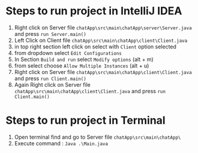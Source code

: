 # Steps to run project in IntelliJ IDEA
1. Right click on Server file `chatApp\src\main\chatApp\server\Server.java` and press `run Server.main()`
2. Left Click on Client file `chatApp\src\main\chatApp\client\Client.java`
3. in top right section left click on select with `Client` option selected
4. from dropdown select `Edit Configurations`
5. In Section `Build and run` select `Modify options` (alt + m)
6. from select choose `Allow Multiple Instances` (alt + u)
7. Right click on Server file `chatApp\src\main\chatApp\client\Client.java` and press `run Client.main()`
8. Again Right click on Server file `chatApp\src\main\chatApp\client\Client.java` and press `run Client.main()`

# Steps to run project in Terminal
1. Open terminal find and go to Server file `chatApp\src\main\chatApp\`
2. Execute command : `Java .\Main.java`

